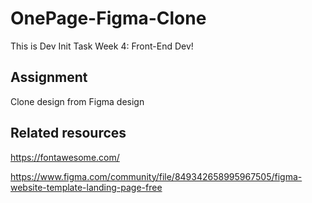 # OnePage-Figma-Clone

This is Dev Init Task Week 4: Front-End Dev!

## Assignment

Clone design from Figma design

## Related resources

https://fontawesome.com/

https://www.figma.com/community/file/849342658995967505/figma-website-template-landing-page-free

